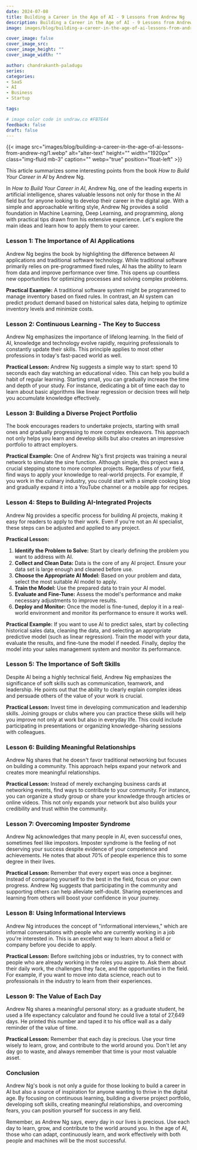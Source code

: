 ```yaml
---
date: 2024-07-08
title: Building a Career in the Age of AI - 9 Lessons from Andrew Ng
description: Building a Career in the Age of AI - 9 Lessons from Andrew Ng.
image: images/blog/building-a-career-in-the-age-of-ai-lessons-from-andrew-ng/1.webp

cover_image: false
cover_image_src: 
cover_image_height: ""
cover_image_width: ""

author: chandrakanth-paladugu
series: 
categories:
- SaaS
- AI
- Business
- Startup

tags:

# image color code in undraw.co #FB7E44 
feedback: false
draft: false
---
```


{{< image src="images/blog/building-a-career-in-the-age-of-ai-lessons-from-andrew-ng/1.webp" alt="alter-text" height="" width="1920px" class="img-fluid mb-3" caption="" webp="true" position="float-left" >}}

This article summarizes some interesting points from the book *How to Build Your Career in AI* by Andrew Ng.

In *How to Build Your Career in AI*, Andrew Ng, one of the leading experts in artificial intelligence, shares valuable lessons not only for those in the AI field but for anyone looking to develop their career in the digital age. With a simple and approachable writing style, Andrew Ng provides a solid foundation in Machine Learning, Deep Learning, and programming, along with practical tips drawn from his extensive experience. Let's explore the main ideas and learn how to apply them to your career.

### Lesson 1: The Importance of AI Applications
Andrew Ng begins the book by highlighting the difference between AI applications and traditional software technology. While traditional software primarily relies on pre-programmed fixed rules, AI has the ability to learn from data and improve performance over time. This opens up countless new opportunities for optimizing processes and solving complex problems.

**Practical Example:** A traditional software system might be programmed to manage inventory based on fixed rules. In contrast, an AI system can predict product demand based on historical sales data, helping to optimize inventory levels and minimize costs.

### Lesson 2: Continuous Learning - The Key to Success
Andrew Ng emphasizes the importance of lifelong learning. In the field of AI, knowledge and technology evolve rapidly, requiring professionals to constantly update their skills. This principle applies to most other professions in today's fast-paced world as well.

**Practical Lesson:** Andrew Ng suggests a simple way to start: spend 10 seconds each day watching an educational video. This can help you build a habit of regular learning. Starting small, you can gradually increase the time and depth of your study. For instance, dedicating a bit of time each day to learn about basic algorithms like linear regression or decision trees will help you accumulate knowledge effectively.

### Lesson 3: Building a Diverse Project Portfolio
The book encourages readers to undertake projects, starting with small ones and gradually progressing to more complex endeavors. This approach not only helps you learn and develop skills but also creates an impressive portfolio to attract employers.

**Practical Example:** One of Andrew Ng's first projects was training a neural network to simulate the sine function. Although simple, this project was a crucial stepping stone to more complex projects. Regardless of your field, find ways to apply your knowledge to real-world projects. For example, if you work in the culinary industry, you could start with a simple cooking blog and gradually expand it into a YouTube channel or a mobile app for recipes.

### Lesson 4: Steps to Building AI-Integrated Projects
Andrew Ng provides a specific process for building AI projects, making it easy for readers to apply to their work. Even if you're not an AI specialist, these steps can be adjusted and applied to any project.

**Practical Lesson:**

1. **Identify the Problem to Solve:** Start by clearly defining the problem you want to address with AI.
2. **Collect and Clean Data:** Data is the core of any AI project. Ensure your data set is large enough and cleaned before use.
3. **Choose the Appropriate AI Model:** Based on your problem and data, select the most suitable AI model to apply.
4. **Train the Model:** Use the prepared data to train your AI model.
5. **Evaluate and Fine-Tune:** Assess the model's performance and make necessary adjustments to improve results.
6. **Deploy and Monitor:** Once the model is fine-tuned, deploy it in a real-world environment and monitor its performance to ensure it works well.

**Practical Example:** If you want to use AI to predict sales, start by collecting historical sales data, cleaning the data, and selecting an appropriate predictive model (such as linear regression). Train the model with your data, evaluate the results, and fine-tune the model if needed. Finally, deploy the model into your sales management system and monitor its performance.

### Lesson 5: The Importance of Soft Skills
Despite AI being a highly technical field, Andrew Ng emphasizes the significance of soft skills such as communication, teamwork, and leadership. He points out that the ability to clearly explain complex ideas and persuade others of the value of your work is crucial.

**Practical Lesson:** Invest time in developing communication and leadership skills. Joining groups or clubs where you can practice these skills will help you improve not only at work but also in everyday life. This could include participating in presentations or organizing knowledge-sharing sessions with colleagues.

### Lesson 6: Building Meaningful Relationships
Andrew Ng shares that he doesn't favor traditional networking but focuses on building a community. This approach helps expand your network and creates more meaningful relationships.

**Practical Lesson:** Instead of merely exchanging business cards at networking events, find ways to contribute to your community. For instance, you can organize a study group or share your knowledge through articles or online videos. This not only expands your network but also builds your credibility and trust within the community.

### Lesson 7: Overcoming Imposter Syndrome
Andrew Ng acknowledges that many people in AI, even successful ones, sometimes feel like impostors. Imposter syndrome is the feeling of not deserving your success despite evidence of your competence and achievements. He notes that about 70% of people experience this to some degree in their lives.

**Practical Lesson:** Remember that every expert was once a beginner. Instead of comparing yourself to the best in the field, focus on your own progress. Andrew Ng suggests that participating in the community and supporting others can help alleviate self-doubt. Sharing experiences and learning from others will boost your confidence in your journey.

### Lesson 8: Using Informational Interviews
Andrew Ng introduces the concept of "informational interviews," which are informal conversations with people who are currently working in a job you're interested in. This is an excellent way to learn about a field or company before you decide to apply.

**Practical Lesson:** Before switching jobs or industries, try to connect with people who are already working in the roles you aspire to. Ask them about their daily work, the challenges they face, and the opportunities in the field. For example, if you want to move into data science, reach out to professionals in the industry to learn from their experiences.

### Lesson 9: The Value of Each Day
Andrew Ng shares a meaningful personal story: as a graduate student, he used a life expectancy calculator and found he could live a total of 27,649 days. He printed this number and taped it to his office wall as a daily reminder of the value of time.

**Practical Lesson:** Remember that each day is precious. Use your time wisely to learn, grow, and contribute to the world around you. Don't let any day go to waste, and always remember that time is your most valuable asset.


### Conclusion
Andrew Ng's book is not only a guide for those looking to build a career in AI but also a source of inspiration for anyone wanting to thrive in the digital age. By focusing on continuous learning, building a diverse project portfolio, developing soft skills, creating meaningful relationships, and overcoming fears, you can position yourself for success in any field.

Remember, as Andrew Ng says, every day in our lives is precious. Use each day to learn, grow, and contribute to the world around you. In the age of AI, those who can adapt, continuously learn, and work effectively with both people and machines will be the most successful.

